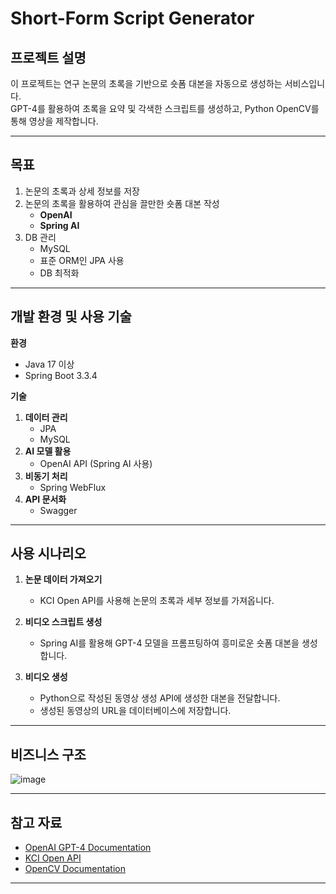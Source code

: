 # Short-Form Script Generator
## 프로젝트 설명  
이 프로젝트는 연구 논문의 초록을 기반으로 숏폼 대본을 자동으로 생성하는 서비스입니다.  
GPT-4를 활용하여 초록을 요약 및 각색한 스크립트를 생성하고, Python OpenCV를 통해 영상을 제작합니다.

---

## 목표  
1. 논문의 초록과 상세 정보를 저장  
2. 논문의 초록을 활용하여 관심을 끌만한 숏폼 대본 작성  
    - **OpenAI**  
    - **Spring AI**  
3. DB 관리  
    - MySQL  
    - 표준 ORM인 JPA 사용  
    - DB 최적화  

---

## 개발 환경 및 사용 기술  
**환경**  
- Java 17 이상  
- Spring Boot 3.3.4  

**기술**  
1. **데이터 관리**  
    - JPA  
    - MySQL  
2. **AI 모델 활용**  
    - OpenAI API (Spring AI 사용)  
3. **비동기 처리**  
    - Spring WebFlux  
4. **API 문서화**  
    - Swagger  

---

## 사용 시나리오  
1. **논문 데이터 가져오기**  
    - KCI Open API를 사용해 논문의 초록과 세부 정보를 가져옵니다.  

2. **비디오 스크립트 생성**  
    - Spring AI를 활용해 GPT-4 모델을 프롬프팅하여 흥미로운 숏폼 대본을 생성합니다.  

3. **비디오 생성**  
    - Python으로 작성된 동영상 생성 API에 생성한 대본을 전달합니다.  
    - 생성된 동영상의 URL을 데이터베이스에 저장합니다.  

---

## 비즈니스 구조
![image](https://github.com/user-attachments/assets/cbe3c082-238c-40d7-8d6a-d9a1bc356f38)

---

## 참고 자료  
- [OpenAI GPT-4 Documentation](https://openai.com/gpt-4)  
- [KCI Open API](https://www.kci.go.kr)  
- [OpenCV Documentation](https://docs.opencv.org)  

---
